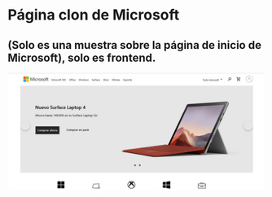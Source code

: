 # P&aacute;gina clon de Microsoft
## (Solo es una muestra sobre la p&aacute;gina de inicio de Microsoft), solo es frontend.
<img src="https://github.com/JAlvarezGar/practica-clon-web-Picrosoft/blob/master/assets/pantalla_microsoft.png" width="800px"/>
